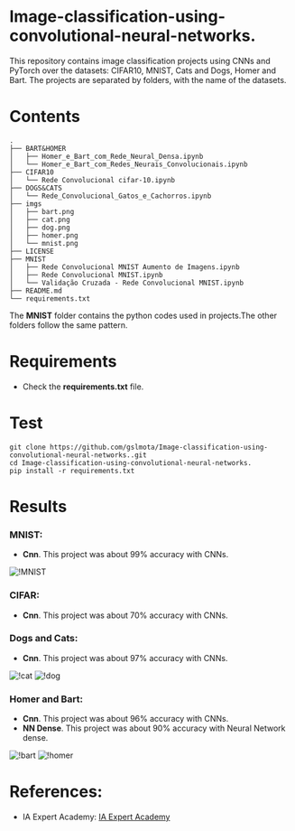 # Image-classification-using-convolutional-neural-networks.
This repository contains image classification projects using CNNs and PyTorch over the datasets: CIFAR10, MNIST, Cats and Dogs, Homer and Bart. The projects are separated by folders, with the name of the datasets.

# Contents
``` shell
.
├── BART&HOMER
│   ├── Homer_e_Bart_com_Rede_Neural_Densa.ipynb
│   └── Homer_e_Bart_com_Redes_Neurais_Convolucionais.ipynb
├── CIFAR10
│   └── Rede Convolucional cifar-10.ipynb
├── DOGS&CATS
│   └── Rede_Convolucional_Gatos_e_Cachorros.ipynb
├── imgs
│   ├── bart.png
│   ├── cat.png
│   ├── dog.png
│   ├── homer.png
│   └── mnist.png
├── LICENSE
├── MNIST
│   ├── Rede Convolucional MNIST Aumento de Imagens.ipynb
│   ├── Rede Convolucional MNIST.ipynb
│   └── Validação Cruzada - Rede Convolucional MNIST.ipynb
├── README.md
└── requirements.txt
```
The **MNIST** folder contains the python codes used in projects.The other folders follow the same pattern.

# Requirements

 * Check the **requirements.txt** file.


# Test

```shell
git clone https://github.com/gslmota/Image-classification-using-convolutional-neural-networks..git
cd Image-classification-using-convolutional-neural-networks.
pip install -r requirements.txt
```


# Results

### **MNIST**: 
* **Cnn**. This project was about 99% accuracy with CNNs.

![!MNIST](https://github.com/gslmota/Image-classification-using-convolutional-neural-networks./blob/main/imgs/mnist.png)

### **CIFAR**: 
* **Cnn**. This project was about 70% accuracy with CNNs.

### **Dogs and Cats**: 
* **Cnn**. This project was about 97% accuracy with CNNs.

![!cat](https://github.com/gslmota/Image-classification-using-convolutional-neural-networks./blob/main/imgs/cat.png)
![!dog](https://github.com/gslmota/Image-classification-using-convolutional-neural-networks./blob/main/imgs/dog.png)
 
 ### **Homer and Bart**: 
* **Cnn**. This project was about 96% accuracy with CNNs.
* **NN Dense**. This project was about 90% accuracy with Neural Network dense.


![!bart](https://github.com/gslmota/Image-classification-using-convolutional-neural-networks./blob/main/imgs/bart.png)
![!homer](https://github.com/gslmota/Image-classification-using-convolutional-neural-networks./blob/main/imgs/homer.png)

# References:
* IA Expert Academy: [IA Expert Academy](https://iaexpert.academy/)

